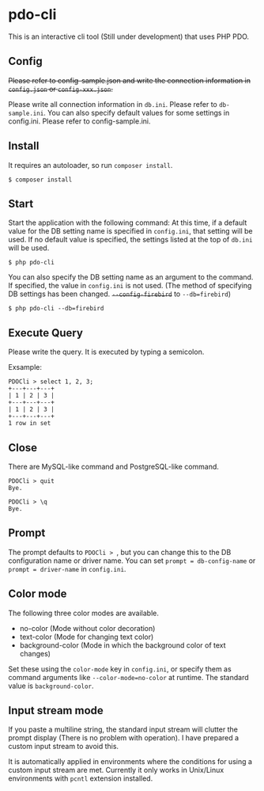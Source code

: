 # pdo-cli

This is an interactive cli tool (Still under development) that uses PHP PDO.

## Config

~~Please refer to config-sample.json and write the connection information in `config.json` or `config-xxx.json`.~~

Please write all connection information in `db.ini`. Please refer to `db-sample.ini`. You can also specify default values ​​for some settings in config.ini. Please refer to config-sample.ini.

## Install

It requires an autoloader, so run `composer install`.

```
$ composer install
```

## Start

Start the application with the following command: At this time, if a default value for the DB setting name is specified in `config.ini`, that setting will be used. If no default value is specified, the settings listed at the top of `db.ini` will be used.
```
$ php pdo-cli
```

You can also specify the DB setting name as an argument to the command. If specified, the value in `config.ini` is not used.
(The method of specifying DB settings has been changed. ~~`--config-firebird`~~ to `--db=firebird`)
```
$ php pdo-cli --db=firebird
```

## Execute Query

Please write the query. It is executed by typing a semicolon.

Exsample:
```
PDOCli > select 1, 2, 3;
+---+---+---+
| 1 | 2 | 3 |
+---+---+---+
| 1 | 2 | 3 |
+---+---+---+
1 row in set
```

## Close

There are MySQL-like command and PostgreSQL-like command.

```
PDOCli > quit
Bye.

PDOCli > \q
Bye.
```

## Prompt

The prompt defaults to `PDOCli > `, but you can change this to the DB configuration name or driver name. You can set `prompt = db-config-name` or `prompt = driver-name` in `config.ini`.

## Color mode
The following three color modes are available.

- no-color (Mode without color decoration)
- text-color (Mode for changing text color)
- background-color (Mode in which the background color of text changes)

Set these using the `color-mode` key in `config.ini`, or specify them as command arguments like `--color-mode=no-color` at runtime. The standard value is `background-color`.

## Input stream mode

If you paste a multiline string, the standard input stream will clutter the prompt display (There is no problem with operation). I have prepared a custom input stream to avoid this.

It is automatically applied in environments where the conditions for using a custom input stream are met. Currently it only works in Unix/Linux environments with `pcntl` extension installed.
